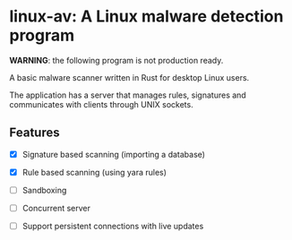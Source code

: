 # linux-av: A Linux malware detection program

**WARNING**: the following program is not production ready.

A basic malware scanner written in Rust for desktop Linux users.

The application has a server that manages rules, signatures and
communicates with clients through UNIX sockets.

## Features

- [x] Signature based scanning (importing a database)
- [x] Rule based scanning (using yara rules)
- [ ] Sandboxing
- [ ] Concurrent server
- [ ] Support persistent connections with live updates



